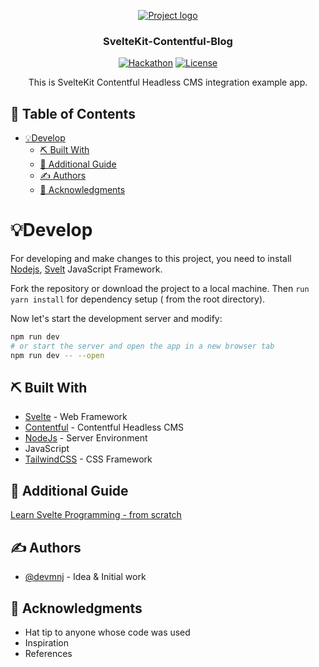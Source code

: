 <p align="center">
  <a href="" rel="noopener">
 <img src="https://i.imgur.com/AZ2iWek.png" alt="Project logo"></a>
</p>
<h3 align="center">SvelteKit-Contentful-Blog</h3>

<div align="center">

[![Hackathon](https://img.shields.io/badge/svelt-contentful-cms.svg)](http://hackathon.url.com)
[![License](https://img.shields.io/badge/license-MIT-blue.svg)](LICENSE.md)

</div>
 

<p align="center">This is SvelteKit Contentful Headless CMS integration example app. 
    <br> 
</p>

## 📝 Table of Contents

- [💡Develop <a name = "develop"></a>](#develop-)
  - [⛏️ Built With <a name = "tech_stack"></a>](#️-built-with-)
  - [🔷 Additional Guide](#-additional-guide)
  - [✍️ Authors <a name = "authors"></a>](#️-authors-)
  - [🎉 Acknowledgments <a name = "acknowledgments"></a>](#-acknowledgments-)

#  💡Develop <a name = "develop"></a>

For developing and make changes to this project, you need to install [Nodejs](https://nodejs.org/en/), [Svelt](https://svelte.dev/) JavaScript Framework.

Fork the repository or download the project to a local machine. Then `run yarn install` for dependency setup ( from the root directory).

Now let's start the development server and modify:

```bash
npm run dev
# or start the server and open the app in a new browser tab
npm run dev -- --open
```
## ⛏️ Built With <a name = "tech_stack"></a>

- [Svelte](https://svelte.dev/) - Web Framework
- [Contentful](https://www.contentful.com/) - Contentful Headless CMS
- [NodeJs](https://nodejs.org/en/) - Server Environment
- JavaScript
- [TailwindCSS](http://tailwindcss.com) - CSS Framework

## 🔷 Additional Guide

 [Learn Svelte Programming - from scratch ](http://javascriptsu.wordpress.com/tag/svelte)
 
## ✍️ Authors <a name = "authors"></a>

- [@devmnj](https://github.com/devmnj) - Idea & Initial work
 
## 🎉 Acknowledgments <a name = "acknowledgments"></a>

- Hat tip to anyone whose code was used
- Inspiration
- References

